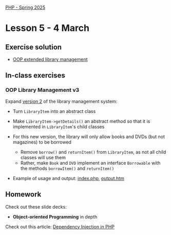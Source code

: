 [PHP - Spring 2025](https://github.com/arturomorarioja-kea/WD_PHP_F25/blob/main/README.md)

# Lesson 5 - 4 March

[--> Cookies. Slides. Code sample. In-class exercise]: #
[--> php_pdo -> rework folder structure. initialise.php]: #
[--> add info on dependency injection]: #

## Exercise solution
- [OOP extended library management](https://github.com/arturomorarioja/php_oop_library_v2)

## In-class exercises

### OOP Library Management v3

Expand [version 2](https://github.com/arturomorarioja/php_oop_library_v2) of the library management system:
- Turn `LibraryItem` into an abstract class
- Make `LibraryItem->getDetails()` an abstract method so that it is implemented in `LibraryItem`'s child classes
- For this new version, the library will only allow books and DVDs (but not magazines) to be borrowed
  - Remove `borrow()` and `returnItem()` from `LibraryItem`, as not all child classes will use them
  - Rather, make `Book` and `DVD` implement an interface `Borrowable` with the methods `borrowItem()` and `returnItem()`

- Example of usage and output: [index.php](https://github.com/arturomorarioja-kea/WD_PHP_F25/blob/main/Lesson05/index.php), [output.htm](https://github.com/arturomorarioja-kea/WD_PHP_F25/blob/main/Lesson05/output.htm)

[### Language cookies]: #
[Write a PHP application that changes the language of the text to display via cookies:]: #

[!image(https://github.com/user-attachments/assets/8b5ebf44-06fc-49db-b9cb-f4490adef826)]: #

[!image(https://github.com/user-attachments/assets/3c4e79a1-d080-41b6-8876-9664bbb032e2)]: #

[Find the texts in both languages in the files `kea_en.json`(https://github.com/arturomorarioja-kea/WD_PHP_F25/blob/main/Lesson02/kea_en.json) and `kea_da.json`(https://github.com/arturomorarioja-kea/WD_PHP_F25/blob/main/Lesson02/kea_da.json).]: #

[**Notice**]: #
[To make the dropdown trigger the change without a submit button, you need to add a little JavaScript that submits the form where the dropdown is upon its `change` event.]: #

## Homework
Check out these slide decks:

[- Cookies in **PHP Syntax**]: #

- **Object-oriented Programming** in depth

Check out this article: [Dependency Injection in PHP](https://medium.com/software-engineering-and-architecture/dependency-injection-in-php-804b19a129ac)

[Check out these code samples:]: #
[- Cookie management(https://github.com/arturomorarioja/php_cookies)]: #

[Start working on the First Mandatory Assignment(https://kea-fronter.itslearning.com/LearningToolElement/ViewLearningToolElement.aspx?LearningToolElementId=1366218)]: #
